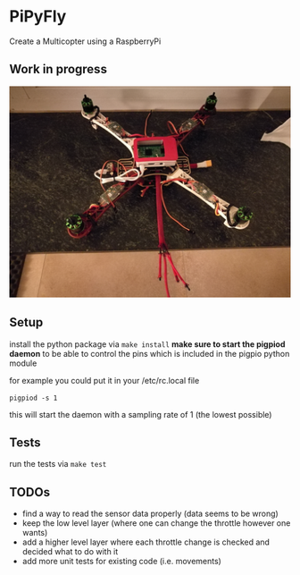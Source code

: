 # PiPyFly
Create a Multicopter using a RaspberryPi

## Work in progress
![quadcopter top view](doc/pics/IMG_20170121_224149.jpg "Quadcopter top view")

## Setup
install the python package via ``` make install ```
__make sure to start the pigpiod daemon__ to be able to control the pins
which is included in the pigpio python module

for example you could put it in your /etc/rc.local file

    pigpiod -s 1

this will start the daemon with a sampling rate of 1 (the lowest possible)

## Tests
run the tests via ``` make test ```

## TODOs
* find a way to read the sensor data properly (data seems to be wrong)
* keep the low level layer (where one can change the throttle however one wants)
* add a higher level layer where each throttle change is checked and decided what to do with it
* add more unit tests for existing code (i.e. movements)
